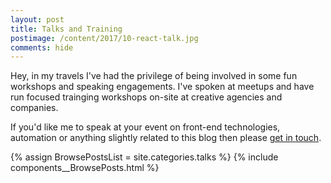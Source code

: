 ```yaml
---
layout: post
title: Talks and Training
postimage: /content/2017/10-react-talk.jpg
comments: hide
---
```


Hey, in my travels I've had the privilege of being involved in some
fun workshops and speaking engagements. I've spoken at meetups and
have run focused trainging workshops on-site at creative agencies and
companies.

If you'd like me to speak at your event on
front-end technologies, automation or anything slightly related to
this blog then please [get in touch](https://davetayls.me/workwithme/).

{% assign BrowsePostsList = site.categories.talks %}
{% include components__BrowsePosts.html %}
